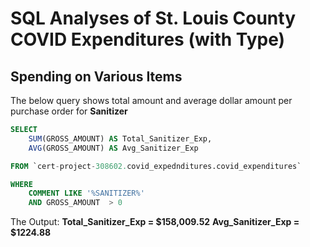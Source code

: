 # SQL Analyses of St. Louis County COVID Expenditures (with Type)

## Spending on Various Items

The below query shows total amount and average dollar amount per purchase order for **Sanitizer**
```SQL
SELECT
    SUM(GROSS_AMOUNT) AS Total_Sanitizer_Exp,
    AVG(GROSS_AMOUNT) AS Avg_Sanitizer_Exp

FROM `cert-project-308602.covid_expednditures.covid_expenditures`

WHERE 
    COMMENT LIKE '%SANITIZER%'
    AND GROSS_AMOUNT  > 0
```
The Output: **Total_Sanitizer_Exp = $158,009.52**
            **Avg_Sanitizer_Exp = $1224.88**
